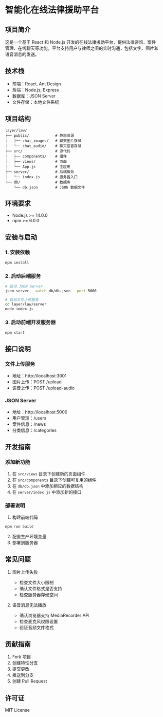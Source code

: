 # 智能化在线法律援助平台

## 项目简介
这是一个基于 React 和 Node.js 开发的在线法律援助平台，提供法律咨询、案件管理、在线聊天等功能。平台支持用户与律师之间的实时沟通，包括文字、图片和语音消息的发送。

## 技术栈
- 前端：React, Ant Design
- 后端：Node.js, Express
- 数据库：JSON Server
- 文件存储：本地文件系统

## 项目结构
```
layer/law/
├── public/            # 静态资源
│   ├── chat_images/   # 聊天图片存储
│   └── chat_audio/    # 聊天语音存储
├── src/               # 源代码
│   ├── components/    # 组件
│   ├── views/         # 页面
│   └── App.js         # 主应用
├── server/            # 后端服务
│   └── index.js       # 服务器入口
└── db/                # 数据库
    └── db.json        # JSON 数据文件
```

## 环境要求
- Node.js >= 14.0.0
- npm >= 6.0.0

## 安装与启动

### 1. 安装依赖
```bash
npm install
```

### 2. 启动后端服务
```bash
# 启动 JSON Server
json-server --watch db/db.json --port 5000

# 启动文件上传服务
cd layer/law/server
node index.js
```

### 3. 启动前端开发服务器
```bash
npm start
```

## 接口说明

### 文件上传服务
- 地址：http://localhost:3001
- 图片上传：POST /upload
- 语音上传：POST /upload-audio

### JSON Server
- 地址：http://localhost:5000
- 用户管理：/users
- 案件信息：/news
- 分类信息：/categories

## 开发指南

### 添加新功能
1. 在 `src/views` 目录下创建新的页面组件
2. 在 `src/components` 目录下创建可复用的组件
3. 在 `db/db.json` 中添加相应的数据结构
4. 在 `server/index.js` 中添加新的接口

### 部署说明
1. 构建前端代码
```bash
npm run build
```
2. 配置生产环境变量
3. 部署到服务器

## 常见问题
1. 图片上传失败
   - 检查文件大小限制
   - 确认文件格式是否支持
   - 检查服务器存储空间

2. 语音消息无法播放
   - 确认浏览器支持 MediaRecorder API
   - 检查麦克风权限设置
   - 验证音频文件格式

## 贡献指南
1. Fork 项目
2. 创建特性分支
3. 提交更改
4. 推送到分支
5. 创建 Pull Request

## 许可证
MIT License